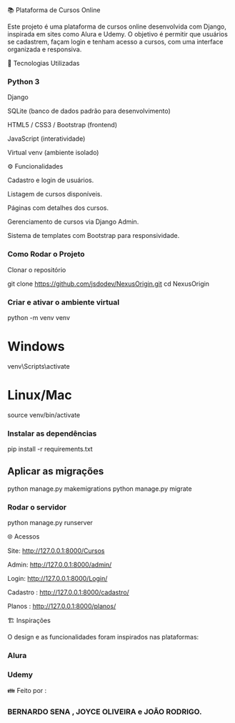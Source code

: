 📚 Plataforma de Cursos Online

Este projeto é uma plataforma de cursos online desenvolvida com Django, inspirada em sites como Alura e Udemy.
O objetivo é permitir que usuários se cadastrem, façam login e tenham acesso a cursos, com uma interface organizada e responsiva.

🚀 Tecnologias Utilizadas

### Python 3

Django

SQLite (banco de dados padrão para desenvolvimento)

HTML5 / CSS3 / Bootstrap (frontend)

JavaScript (interatividade)

Virtual venv (ambiente isolado)

⚙️ Funcionalidades

Cadastro e login de usuários.

Listagem de cursos disponíveis.

Páginas com detalhes dos cursos.

Gerenciamento de cursos via Django Admin.

Sistema de templates com Bootstrap para responsividade.

### Como Rodar o Projeto

Clonar o repositório

git clone https://github.com/jsdodev/NexusOrigin.git
cd NexusOrigin

### Criar e ativar o ambiente virtual

python -m venv venv
# Windows
venv\Scripts\activate
# Linux/Mac
source venv/bin/activate

### Instalar as dependências

pip install -r requirements.txt

## Aplicar as migrações

python manage.py makemigrations
python manage.py migrate

### Rodar o servidor

python manage.py runserver

🌐 Acessos

Site: http://127.0.0.1:8000/Cursos

Admin: http://127.0.0.1:8000/admin/

Login: http://127.0.0.1:8000/Login/

Cadastro : http://127.0.0.1:8000/cadastro/

Planos : http://127.0.0.1:8000/planos/

🏗 Inspirações

O design e as funcionalidades foram inspirados nas plataformas:

### Alura

### Udemy

👪 Feito por :

### BERNARDO SENA , JOYCE OLIVEIRA e JOÃO RODRIGO.